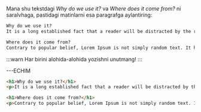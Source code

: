 Mana shu tekstdagi *Why do we use it?* va *Where does it come from?* ni saralvhaga, pastidagi matinlarni esa paragrafga aylantiring:

~~~html
Why do we use it?
It is a long established fact that a reader will be distracted by the readable content of a page when looking at its layout.

Where does it come from?
Contrary to popular belief, Lorem Ipsum is not simply random text. It has roots in a piece of classical Latin literature from 45 BC, making it over 2000 years old. 
~~~

:::warn
Har birini alohida-alohida yozishni unutmang!
:::

---ECHIM

~~~html
<h1>Why do we use it?</h1>
<p>It is a long established fact that a reader will be distracted by the readable content of a page when looking at its layout.</p>

<h1>Where does it come from?</h1>
<p>Contrary to popular belief, Lorem Ipsum is not simply random text. It has roots in a piece of classical Latin literature from 45 BC, making it over 2000 years old.</p> 
~~~
